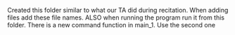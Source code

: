 Created this folder similar to what our TA did during recitation. When adding files add these file names. ALSO when running the program run it from this folder. There is a new command function in main_1. Use the second one